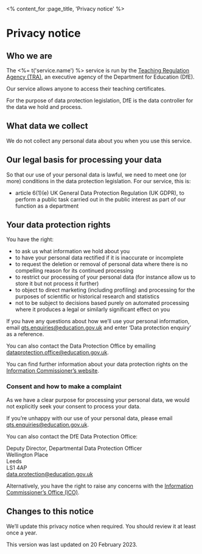<% content_for :page_title, 'Privacy notice' %>

# Privacy notice

## Who we are

The <%= t('service.name') %> service is run by the [Teaching Regulation Agency
(TRA)](https://www.gov.uk/government/organisations/teaching-regulation-agency/about),
an executive agency of the Department for Education (DfE).

Our service allows anyone to access their teaching certificates.

For the purpose of data protection legislation, DfE is the data controller for
the data we hold and process.

## What data we collect

We do not collect any personal data about you when you use this service.

## Our legal basis for processing your data

So that our use of your personal data is lawful, we need to meet one (or more)
conditions in the data protection legislation. For our service, this is:

- article 6(1)(e) UK General Data Protection Regulation (UK GDPR), to perform a
  public task carried out in the public interest as part of our function as a
  department

## Your data protection rights

You have the right:

- to ask us what information we hold about you
- to have your personal data rectified if it is inaccurate or incomplete
- to request the deletion or removal of personal data where there is no
  compelling reason for its continued processing
- to restrict our processing of your personal data (for instance allow us to
  store it but not process it further)
- to object to direct marketing (including profiling) and processing for the
  purposes of scientific or historical research and statistics
- not to be subject to decisions based purely on automated processing where it
  produces a legal or similarly significant effect on you

If you have any questions about how we’ll use your personal information,
email [qts.enquiries@education.gov.uk](mailto:qts.enquiries@education.gov.uk)
and enter ‘Data protection enquiry’ as a reference.

You can also contact the Data Protection Office by emailing
[dataprotection.office@education.gov.uk](mailto:dataprotection.office@education.gov.uk).

You can find further information about your data protection rights on
the [Information Commissioner’s
website](https://ico.org.uk/for-organisations/guide-to-data-protection/principle-6-rights/).

### Consent and how to make a complaint

As we have a clear purpose for processing your personal data, we would not
explicitly seek your consent to process your data.

If you’re unhappy with our use of your personal data, please
email [qts.enquiries@education.gov.uk](mailto:qts.enquiries@education.gov.uk).

You can also contact the DfE Data Protection Office:

Deputy Director, Departmental Data Protection Officer<br />
Wellington Place<br />
Leeds<br />
LS1 4AP<br />
[data.protection@education.gov.uk](mailto:data.protection@education.gov.uk)

Alternatively, you have the right to raise any concerns with the [Information
Commissioner’s Office (ICO)](https://ico.org.uk/concerns/).

## Changes to this notice

We’ll update this privacy notice when required. You should review it at least once a year.

This version was last updated on 20 February 2023.
